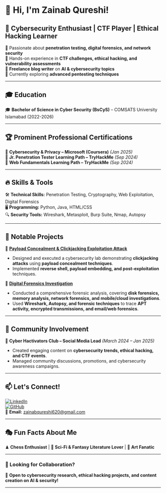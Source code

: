 # 👋 Hi, I'm Zainab Qureshi!  

## 🚀 Cybersecurity Enthusiast | CTF Player | Ethical Hacking Learner  

🔹 Passionate about **penetration testing, digital forensics, and network security**  
🔹 Hands-on experience in **CTF challenges, ethical hacking, and vulnerability assessments**  
🔹 **Freelance blog writer** on **AI & cybersecurity topics**  
🔹 Currently exploring **advanced pentesting techniques**  

---

## 🎓 **Education**  
🎓 **Bachelor of Science in Cyber Security (BsCyS)** – COMSATS University Islamabad (2022-2026)  

---

## 🏆 **Prominent Professional Certifications**
📜 **Cybersecurity & Privacy – Microsoft (Coursera)** *(Jan 2025)*  
📜 **Jr. Penetration Tester Learning Path – TryHackMe** *(Sep 2024)*  
📜 **Web Fundamentals Learning Path – TryHackMe** *(Sep 2024)*  

---

## 🔥 **Skills & Tools**
🛠 **Technical Skills:** Penetration Testing, Cryptography, Web Exploitation, Digital Forensics  
🖥 **Programming:** Python, Java, HTML/CSS  
🔍 **Security Tools:** Wireshark, Metasploit, Burp Suite, Nmap, Autopsy  

---

## 📌 **Notable Projects**
🔹 **[Payload Concealment & Clickjacking Exploitation Attack](https://github.com/zenix20/Payload-Concealment-and-Clickjacking-Exploitation)**  
   - Designed and executed a cybersecurity lab demonstrating **clickjacking attacks** using **payload concealment techniques**.  
   - Implemented **reverse shell, payload embedding, and post-exploitation** techniques.  

🔹 **[Digital Forensics Investigation](https://github.com/zenix20/Digital-Forensics-Investigation)**  
   - Conducted a comprehensive forensic analysis, covering **disk forensics, memory analysis, network forensics, and mobile/cloud investigations**.  
   - Used **Wireshark, Autopsy, and forensic techniques** to trace **APT activity, encrypted transmissions, and email/web forensics**.  

---

## 🌟 **Community Involvement**
📢 **Cyber Hactivators Club – Social Media Lead** *(March 2024 – Jan 2025)*  
- Created engaging content on **cybersecurity trends, ethical hacking, and CTF events**.  
- Managed community discussions, promotions, and cybersecurity awareness campaigns.  

---

## 📫 **Let's Connect!**
[![LinkedIn](https://img.shields.io/badge/LinkedIn-0A66C2?style=for-the-badge&logo=linkedin&logoColor=white)](http://www.linkedin.com/in/zainab-qureshi-43731a2a6/)  
[![GitHub](https://img.shields.io/badge/GitHub-000?style=for-the-badge&logo=github&logoColor=white)](https://github.com/zenix20)  
📧 **Email:** [zainabqureshi620@gmail.com](mailto:zainabqureshi620@gmail.com)  

---

## 🎭 **Fun Facts About Me**
♟ **Chess Enthusiast** | 📖 **Sci-Fi & Fantasy Literature Lover** | 🎨 **Art Fanatic**  

---

### **🔹 Looking for Collaboration?**
🚀 **Open to cybersecurity research, ethical hacking projects, and content creation on AI & security!**  

---

